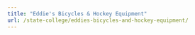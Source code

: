 ```yaml
---
title: "Eddie's Bicycles & Hockey Equipment"
url: /state-college/eddies-bicycles-and-hockey-equipment/
---
```

